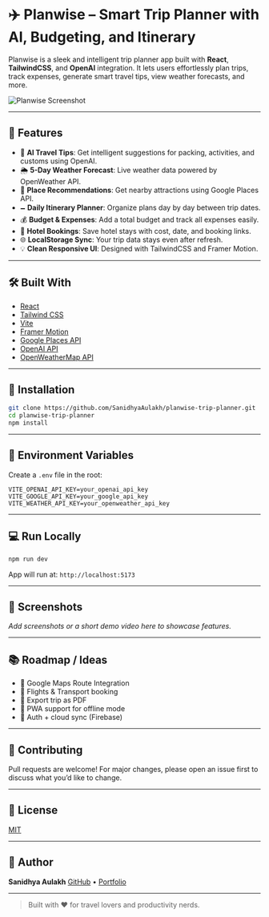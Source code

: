 # ✈️ Planwise – Smart Trip Planner with AI, Budgeting, and Itinerary

Planwise is a sleek and intelligent trip planner app built with **React**, **TailwindCSS**, and **OpenAI** integration. It lets users effortlessly plan trips, track expenses, generate smart travel tips, view weather forecasts, and more.

![Planwise Screenshot](https://your-screenshot-url-if-any.png)

---

## 🚀 Features

* 🧠 **AI Travel Tips**: Get intelligent suggestions for packing, activities, and customs using OpenAI.
* 🌦️ **5-Day Weather Forecast**: Live weather data powered by OpenWeather API.
* 📍 **Place Recommendations**: Get nearby attractions using Google Places API.
* 🗕️ **Daily Itinerary Planner**: Organize plans day by day between trip dates.
* 💰 **Budget & Expenses**: Add a total budget and track all expenses easily.
* 🏨 **Hotel Bookings**: Save hotel stays with cost, date, and booking links.
* 🌐 **LocalStorage Sync**: Your trip data stays even after refresh.
* 💡 **Clean Responsive UI**: Designed with TailwindCSS and Framer Motion.

---

## 🛠️ Built With

* [React](https://reactjs.org/)
* [Tailwind CSS](https://tailwindcss.com/)
* [Vite](https://vitejs.dev/)
* [Framer Motion](https://www.framer.com/motion/)
* [Google Places API](https://developers.google.com/maps/documentation/places/web-service/overview)
* [OpenAI API](https://platform.openai.com/)
* [OpenWeatherMap API](https://openweathermap.org/)

---

## 📆 Installation

```bash
git clone https://github.com/SanidhyaAulakh/planwise-trip-planner.git
cd planwise-trip-planner
npm install
```

---

## 🔐 Environment Variables

Create a `.env` file in the root:

```
VITE_OPENAI_API_KEY=your_openai_api_key
VITE_GOOGLE_API_KEY=your_google_api_key
VITE_WEATHER_API_KEY=your_openweather_api_key
```

---

## 💻 Run Locally

```bash
npm run dev
```

App will run at: `http://localhost:5173`

---

## 📸 Screenshots

*Add screenshots or a short demo video here to showcase features.*

---

## 📚 Roadmap / Ideas

* 📍 Google Maps Route Integration
* 🛫 Flights & Transport booking
* 🧳 Export trip as PDF
* 📱 PWA support for offline mode
* 🔐 Auth + cloud sync (Firebase)

---

## 🤝 Contributing

Pull requests are welcome! For major changes, please open an issue first to discuss what you’d like to change.

---

## 📝 License

[MIT](LICENSE)

---

## 🤛 Author

**Sanidhya Aulakh**
[GitHub](https://github.com/SanidhyaAulakh) • [Portfolio](https://your-portfolio-link-if-any.com)

---

> Built with ❤️ for travel lovers and productivity nerds.

